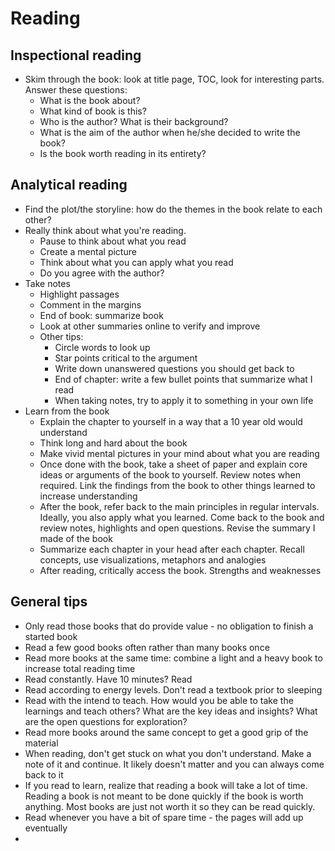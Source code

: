# Reading
## Inspectional reading
- Skim through the book: look at title page, TOC, look for interesting parts. Answer these questions:
  - What is the book about?
  - What kind of book is this?
  - Who is the author? What is their background? 
  - What is the aim of the author when he/she decided to write the book?
  - Is the book worth reading in its entirety? 

## Analytical reading
- Find the plot/the storyline: how do the themes in the book relate to each other? 
- Really think about what you're reading. 
  - Pause to think about what you read
  - Create a mental picture 
  - Think about what you can apply what you read
  - Do you agree with the author?
- Take notes
  - Highlight passages
  - Comment in the margins 
  - End of book: summarize book 
  - Look at other summaries online to verify and improve
  - Other tips:
    - Circle words to look up
    - Star points critical to the argument 
    - Write down unanswered questions you should get back to 
    - End of chapter: write a few bullet points that summarize what I read 
    - When taking notes, try to apply it to something in your own life 
- Learn from the book 
  - Explain the chapter to yourself in a way that a 10 year old would understand 
  - Think long and hard about the book 
  - Make vivid mental pictures in your mind about what you are reading 
  - Once done with the book, take a sheet of paper and explain core ideas or arguments of the book to yourself. Review notes when required. Link the findings from the book to other things learned to increase understanding  
  - After the book, refer back to the main principles in regular intervals. Ideally, you also apply what you learned. Come back to the book and review notes, highlights and open questions. Revise the summary I made of the book  
  - Summarize each chapter in your head after each chapter. Recall concepts, use visualizations, metaphors and analogies 
  - After reading, critically access the book. Strengths and weaknesses 

## General tips
- Only read those books that do provide value - no obligation to finish a started book
- Read a few good books often rather than many books once 
- Read more books at the same time: combine a light and a heavy book to increase total reading time 
- Read constantly. Have 10 minutes? Read 
- Read according to energy levels. Don't read a textbook prior to sleeping
- Read with the intend to teach. How would you be able to take the learnings and teach others? What are the key ideas and insights? What are the open questions for exploration? 
- Read more books around the same concept to get a good grip of the material 
- When reading, don't get stuck on what you don't understand. Make a note of it and continue. It likely doesn't matter and you can always come back to it 
- If you read to learn, realize that reading a book will take a lot of time. Reading a book is not meant to be done quickly if the book is worth anything. Most books are just not worth it so they can be read quickly.  
- Read whenever you have a bit of spare time - the pages will add up eventually 
- 


